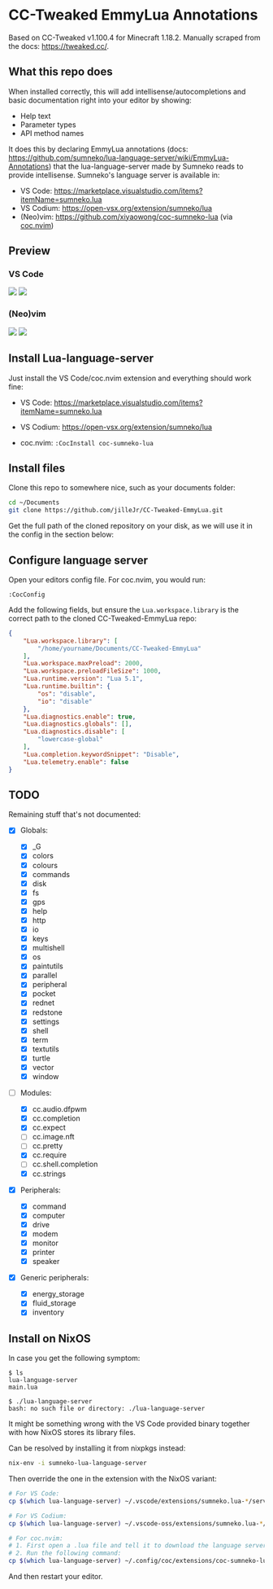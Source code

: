 # CC-Tweaked EmmyLua Annotations

Based on CC-Tweaked v1.100.4 for Minecraft 1.18.2.
Manually scraped from the docs: <https://tweaked.cc/>.

## What this repo does

When installed correctly, this will add intellisense/autocompletions and basic
documentation right into your editor by showing:

- Help text
- Parameter types
- API method names

It does this by declaring EmmyLua annotations (docs: <https://github.com/sumneko/lua-language-server/wiki/EmmyLua-Annotations>)
that the lua-language-server made by Sumneko reads to provide intellisense.
Sumneko's language server is available in:

- VS Code: <https://marketplace.visualstudio.com/items?itemName=sumneko.lua>
- VS Codium: <https://open-vsx.org/extension/sumneko/lua>
- (Neo)vim: <https://github.com/xiyaowong/coc-sumneko-lua> (via [coc.nvim](https://github.com/neoclide/coc.nvim))

## Preview

### VS Code

![](assets/screenshot-vscode-1.png)
![](assets/screenshot-vscode-2.png)

### (Neo)vim

![](assets/screenshot-nvim-1.png)
![](assets/screenshot-nvim-2.png)

## Install Lua-language-server

Just install the VS Code/coc.nvim extension and everything should work fine:

- VS Code: <https://marketplace.visualstudio.com/items?itemName=sumneko.lua>

- VS Codium: <https://open-vsx.org/extension/sumneko/lua>

- coc.nvim: `:CocInstall coc-sumneko-lua`

## Install files

Clone this repo to somewhere nice, such as your documents folder:

```sh
cd ~/Documents
git clone https://github.com/jilleJr/CC-Tweaked-EmmyLua.git
```

Get the full path of the cloned repository on your disk, as we will use it
in the config in the section below:

## Configure language server

Open your editors config file. For coc.nvim, you would run:

```vim
:CocConfig
```

Add the following fields, but ensure the `Lua.workspace.library` is the
correct path to the cloned CC-Tweaked-EmmyLua repo:

```json
{
    "Lua.workspace.library": [
        "/home/yourname/Documents/CC-Tweaked-EmmyLua"
    ],
    "Lua.workspace.maxPreload": 2000,
    "Lua.workspace.preloadFileSize": 1000,
    "Lua.runtime.version": "Lua 5.1",
    "Lua.runtime.builtin": {
        "os": "disable",
        "io": "disable"
    },
    "Lua.diagnostics.enable": true,
    "Lua.diagnostics.globals": [],
    "Lua.diagnostics.disable": [
        "lowercase-global"
    ],
    "Lua.completion.keywordSnippet": "Disable",
    "Lua.telemetry.enable": false
}
```

## TODO

Remaining stuff that's not documented:

- [x] Globals:

  - [x] \_G
  - [x] colors
  - [x] colours
  - [x] commands
  - [x] disk
  - [x] fs
  - [x] gps
  - [x] help
  - [x] http
  - [x] io
  - [x] keys
  - [x] multishell
  - [x] os
  - [x] paintutils
  - [x] parallel
  - [x] peripheral
  - [x] pocket
  - [x] rednet
  - [x] redstone
  - [x] settings
  - [x] shell
  - [x] term
  - [x] textutils
  - [x] turtle
  - [x] vector
  - [x] window

- [ ] Modules:

  - [x] cc.audio.dfpwm
  - [x] cc.completion
  - [x] cc.expect
  - [ ] cc.image.nft
  - [ ] cc.pretty
  - [x] cc.require
  - [ ] cc.shell.completion
  - [x] cc.strings

- [x] Peripherals:

  - [x] command
  - [x] computer
  - [x] drive
  - [x] modem
  - [x] monitor
  - [x] printer
  - [x] speaker

- [x] Generic peripherals:

  - [x] energy\_storage
  - [x] fluid\_storage
  - [x] inventory

## Install on NixOS

In case you get the following symptom:

```console
$ ls
lua-language-server
main.lua

$ ./lua-language-server
bash: no such file or directory: ./lua-language-server
```

It might be something wrong with the VS Code provided binary together with how
NixOS stores its library files.

Can be resolved by installing it from nixpkgs instead:

```sh
nix-env -i sumneko-lua-language-server
```

Then override the one in the extension with the NixOS variant:

```sh
# For VS Code:
cp $(which lua-language-server) ~/.vscode/extensions/sumneko.lua-*/server/bin/Linux/lua-language-server

# For VS Codium:
cp $(which lua-language-server) ~/.vscode-oss/extensions/sumneko.lua-*/server/bin/Linux/lua-language-server

# For coc.nvim:
# 1. First open a .lua file and tell it to download the language server
# 2. Run the following command:
cp $(which lua-language-server) ~/.config/coc/extensions/coc-sumneko-lua-data/sumneko-lua-ls/extension/server/bin/lua-language-server
```

And then restart your editor.
